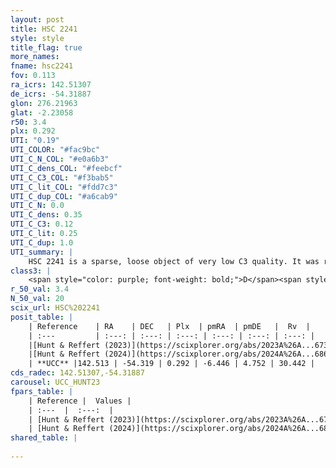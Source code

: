```yaml
---
layout: post
title: HSC 2241
style: style
title_flag: true
more_names: 
fname: hsc2241
fov: 0.113
ra_icrs: 142.51307
de_icrs: -54.31887
glon: 276.21963
glat: -2.23058
r50: 3.4
plx: 0.292
UTI: "0.19"
UTI_COLOR: "#fac9bc"
UTI_C_N_COL: "#e0a6b3"
UTI_C_dens_COL: "#feebcf"
UTI_C_C3_COL: "#f3bab5"
UTI_C_lit_COL: "#fdd7c3"
UTI_C_dup_COL: "#a6cab9"
UTI_C_N: 0.0
UTI_C_dens: 0.35
UTI_C_C3: 0.12
UTI_C_lit: 0.25
UTI_C_dup: 1.0
UTI_summary: |
    HSC 2241 is a sparse, loose object of very low C3 quality. It was recently reported in the literature.<br><br><span style="color: #99180f; font-weight: bold;">Warning: </span>contains less than 25 stars with <i>P>0.5</i> estimated.
class3: |
    <span style="color: purple; font-weight: bold;">D</span><span style="color: red; font-weight: bold;">C</span>
r_50_val: 3.4
N_50_val: 20
scix_url: HSC%202241
posit_table: |
    | Reference    | RA    | DEC   | Plx  | pmRA  | pmDE   |  Rv  |
    | :---         | :---: | :---: | :---: | :---: | :---: | :---: |
    |[Hunt & Reffert (2023)](https://scixplorer.org/abs/2023A%26A...673A.114H) | 142.508 | -54.324 | 0.275 | -6.454 | 4.726 | -- |
    |[Hunt & Reffert (2024)](https://scixplorer.org/abs/2024A%26A...686A..42H) | 142.508 | -54.324 | 0.275 | -6.454 | 4.726 | -- |
    | **UCC** |142.513 | -54.319 | 0.292 | -6.446 | 4.752 | 30.442 | 
cds_radec: 142.51307,-54.31887
carousel: UCC_HUNT23
fpars_table: |
    | Reference |  Values |
    | :---  |  :---:  |
    | [Hunt & Reffert (2023)](https://scixplorer.org/abs/2023A%26A...673A.114H) | `AV50=2.493, diffAV50=1.098, MOD50=12.517, logAge50=7.655` |
    | [Hunt & Reffert (2024)](https://scixplorer.org/abs/2024A%26A...686A..42H) | `MassJ=170.215` |
shared_table: |
    
---
```

